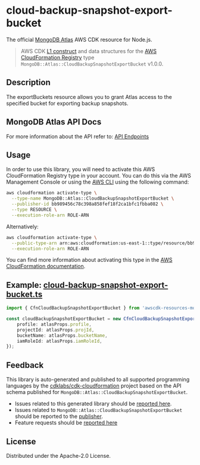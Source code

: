 # cloud-backup-snapshot-export-bucket

The official [MongoDB Atlas](https://www.mongodb.com/) AWS CDK resource for Node.js.

> AWS CDK [L1 construct] and data structures for the [AWS CloudFormation Registry] type `MongoDB::Atlas::CloudBackupSnapshotExportBucket` v1.0.0.

[L1 construct]: https://docs.aws.amazon.com/cdk/latest/guide/constructs.html
[AWS CloudFormation Registry]: https://docs.aws.amazon.com/AWSCloudFormation/latest/UserGuide/registry.html

## Description

The exportBuckets resource allows you to grant Atlas access to the specified bucket for exporting backup snapshots.

## MongoDB Atlas API Docs

For more information about the API refer to: [API Endpoints](https://www.mongodb.com/docs/atlas/reference/api-resources-spec/#tag/Cloud-Backup-Export)

## Usage

In order to use this library, you will need to activate this AWS CloudFormation Registry type in your account. You can do this via the AWS Management Console or using the [AWS CLI](https://aws.amazon.com/cli/) using the following command:

```sh
aws cloudformation activate-type \
  --type-name MongoDB::Atlas::CloudBackupSnapshotExportBucket \
  --publisher-id bb989456c78c398a858fef18f2ca1bfc1fbba082 \
  --type RESOURCE \
  --execution-role-arn ROLE-ARN
```

Alternatively:

```sh
aws cloudformation activate-type \
  --public-type-arn arn:aws:cloudformation:us-east-1::type/resource/bb989456c78c398a858fef18f2ca1bfc1fbba082/MongoDB-Atlas-CloudBackupSnapshotExportBucket \
  --execution-role-arn ROLE-ARN
```

You can find more information about activating this type in the [AWS CloudFormation documentation](https://docs.aws.amazon.com/AWSCloudFormation/latest/UserGuide/registry-public.html).

## Example: [cloud-backup-snapshot-export-bucket.ts](../../../examples/l1-resources/cloud-backup-snapshot-export-bucket.ts)
```ts
import { CfnCloudBackupSnapshotExportBucket } from 'awscdk-resources-mongodbatlas';

const cloudBackupSnapshotExportBucket = new CfnCloudBackupSnapshotExportBucket(this, 'CloudBackupSnapshotExportBucket', {
    profile: atlasProps.profile,
    projectId: atlasProps.projId,
    bucketName: atlasProps.bucketName,
    iamRoleId: atlasProps.iamRoleId,
});
```


## Feedback

This library is auto-generated and published to all supported programming languages by the [cdklabs/cdk-cloudformation] project based on the API schema published for `MongoDB::Atlas::CloudBackupSnapshotExportBucket`.

* Issues related to this generated library should be [reported here](https://github.com/cdklabs/cdk-cloudformation/issues/new?title=Issue+with+%40cdk-cloudformation%2Fmongodb-atlas-cloudbackupsnapshotexportbucket+v1.0.0).
* Issues related to `MongoDB::Atlas::CloudBackupSnapshotExportBucket` should be reported to the [publisher](https://github.com/mongodb/mongodbatlas-cloudformation-resources/issues).
* Feature requests should be [reported here](https://feedback.mongodb.com/forums/924145-atlas?category_id=392596)

[cdklabs/cdk-cloudformation]: https://github.com/cdklabs/cdk-cloudformation

## License

Distributed under the Apache-2.0 License.